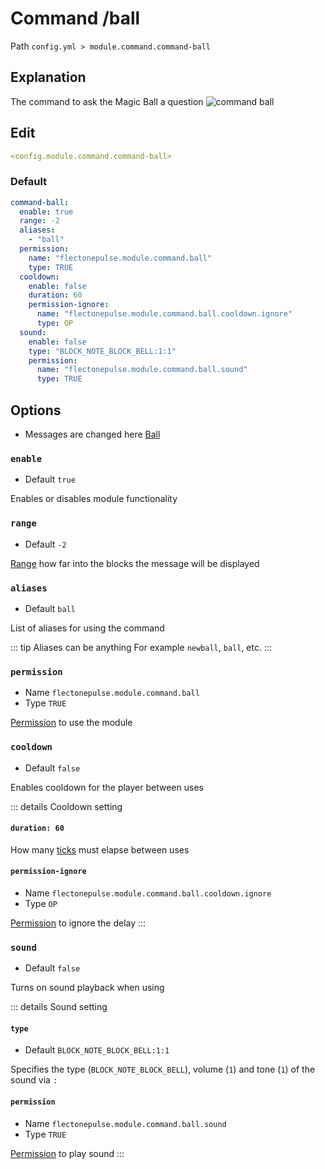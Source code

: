 # Command /ball
Path `config.yml > module.command.command-ball`

## Explanation
The command to ask the Magic Ball a question
![command ball](/commandball.png)

## Edit
```yaml
<config.module.command.command-ball>
```

### Default
```yaml
command-ball:
  enable: true
  range: -2
  aliases:
    - "ball"
  permission:
    name: "flectonepulse.module.command.ball"
    type: TRUE
  cooldown:
    enable: false
    duration: 60
    permission-ignore:
      name: "flectonepulse.module.command.ball.cooldown.ignore"
      type: OP
  sound:
    enable: false
    type: "BLOCK_NOTE_BLOCK_BELL:1:1"
    permission:
      name: "flectonepulse.module.command.ball.sound"
      type: TRUE
```

## Options

- Messages are changed here [Ball](/en/messages/ru_ru/module/command/command-ball/)

### `enable`
- Default `true`

Enables or disables module functionality

### `range`
- Default `-2`

[Range](#range-types) how far into the blocks the message will be displayed

### `aliases`
- Default `ball`

List of aliases for using the command

::: tip Aliases can be anything
For example `newball`, `ball`, etc.
:::

### `permission`
- Name `flectonepulse.module.command.ball`
- Type `TRUE`

[Permission](/en/config/module/#explanation) to use the module

### `cooldown`
- Default `false`

Enables cooldown for the player between uses

::: details Cooldown setting
#### `duration: 60`

How many [ticks](https://minecraft.wiki/w/Tick) must elapse between uses

#### `permission-ignore`
- Name `flectonepulse.module.command.ball.cooldown.ignore`
- Type `OP`

[Permission](/en/config/module/#explanation) to ignore the delay
:::

### `sound`
- Default `false`

Turns on sound playback when using

::: details Sound setting
#### `type`
- Default `BLOCK_NOTE_BLOCK_BELL:1:1`

Specifies the type (`BLOCK_NOTE_BLOCK_BELL`), volume (`1`) and tone (`1`) of the sound via `:`

#### `permission`
- Name `flectonepulse.module.command.ball.sound`
- Type `TRUE`

[Permission](/en/config/module/#explanation) to play sound
:::

<!--@include: @/en/parts/range.md-->